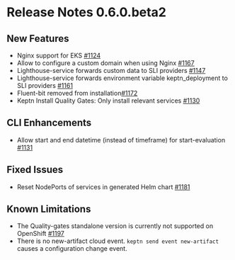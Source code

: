 # Release Notes 0.6.0.beta2

## New Features
- Nginx support for EKS [#1124](https://github.com/keptn/keptn/issues/1124)
- Allow to configure a custom domain when using Nginx [#1167](https://github.com/keptn/keptn/issues/1167)
- Lighthouse-service forwards custom data to SLI providers [#1147](https://github.com/keptn/keptn/issues/1147)
- Lighthouse-service forwards environment variable keptn_deployment to SLI providers [#1161](https://github.com/keptn/keptn/issues/1161)
- Fluent-bit removed from installation[#1172](https://github.com/keptn/keptn/issues/1172)
- Keptn Install Quality Gates: Only install relevant services [#1130](https://github.com/keptn/keptn/issues/1130)

## CLI Enhancements
- Allow start and end datetime (instead of timeframe) for start-evaluation [#1131](https://github.com/keptn/keptn/issues/1131)

## Fixed Issues
- Reset NodePorts of services in generated Helm chart [#1181](https://github.com/keptn/keptn/issues/1181)

## Known Limitations
- The Quality-gates standalone version is currently not supported on OpenShift [#1197](https://github.com/keptn/keptn/issues/1197)
- There is no new-artifact cloud event. `keptn send event new-artifact` causes a configuration change event.
